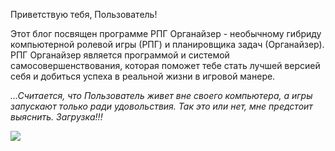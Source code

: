 <!--
Title: О Блоге
PostId: 8989519515755496292
Labels: Записи
Published: true
-->

Приветствую тебя, Пользователь!

Этот блог посвящен программе РПГ Органайзер - необычному гибриду компьютерной ролевой игры (РПГ) и планировщика задач (Органайзер). РПГ Органайзер является программой и системой самосовершенствования, которая поможет тебе стать лучшей версией себя и добиться успеха в реальной жизни в игровой манере.

_...Считается, что Пользователь живет вне своего компьютера, а игры запускают только ради удовольствия. Так это или нет, мне предстоит выяснить. Загрузка!!!_

![](https://cdn.jsdelivr.net/gh/pashkas/rpgorganizerblog/img/20220519_1.png)